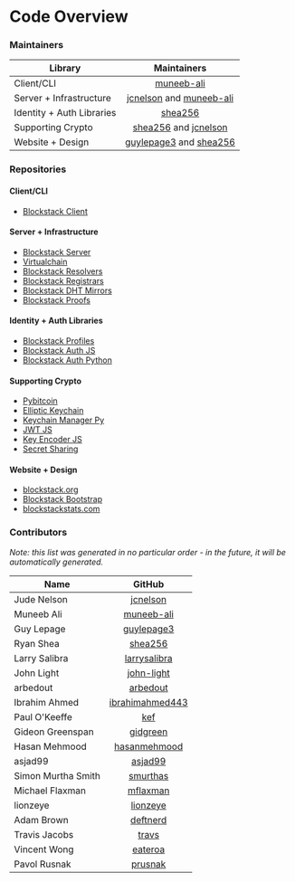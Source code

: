 # Code Overview

### Maintainers

| Library                  | Maintainers                                      |
| -------------            |:-------------:                                   |
| Client/CLI               | [muneeb-ali](https://github.com/muneeb-ali) |
| Server + Infrastructure  | [jcnelson](https://github.com/jcnelson) and [muneeb-ali](https://github.com/muneeb-ali) |
| Identity + Auth Libraries| [shea256](https://github.com/shea256) |
| Supporting Crypto        | [shea256](https://github.com/shea256) and [jcnelson](https://github.com/jcnelson) |
| Website + Design         | [guylepage3](https://github.com/guylepage3) and [shea256](https://github.com/shea256) |

### Repositories

#### Client/CLI

- [Blockstack Client](https://github.com/blockstack/blockstack-client)

#### Server + Infrastructure

- [Blockstack Server](https://github.com/blockstack/blockstack-server)
- [Virtualchain](https://github.com/blockstack/virtualchain)
- [Blockstack Resolvers](https://github.com/blockstack/blockstack-resolver)
- [Blockstack Registrars](https://github.com/blockstack/blockstack-registrar)
- [Blockstack DHT Mirrors](https://github.com/blockstack/dht-mirror)
- [Blockstack Proofs](https://github.com/blockstack/blockstack-proofs)

#### Identity + Auth Libraries

- [Blockstack Profiles](https://github.com/blockstack/blockstack-profiles)
- [Blockstack Auth JS](https://github.com/blockstack/blockstack-auth-js)
- [Blockstack Auth Python](https://github.com/blockstack/blockstack-auth-python)

#### Supporting Crypto

- [Pybitcoin](https://github.com/blockstack/pybitcoin)
- [Elliptic Keychain](https://github.com/blockstack/elliptic-keychain)
- [Keychain Manager Py](https://github.com/blockstack/keychain-manager-py)
- [JWT JS](https://github.com/blockstack/jwt-js)
- [Key Encoder JS](https://github.com/blockstack/key-encoder-js)
- [Secret Sharing](https://github.com/blockstack/secret-sharing)

#### Website + Design

- [blockstack.org](https://github.com/blockstack/blockstack-site)
- [Blockstack Bootstrap](https://github.com/blockstack/blockstack-bootstrap)
- [blockstackstats.com](https://github.com/blockstack/blockstack-stats)

### Contributors

*Note: this list was generated in no particular order - in the future, it will be automatically generated.*

| Name          | GitHub                                           |
| ------------- |:-------------:                                   |
| Jude Nelson   | [jcnelson](https://github.com/jcnelson)          |
| Muneeb Ali    | [muneeb-ali](https://github.com/muneeb-ali)      |
| Guy Lepage    | [guylepage3](https://github.com/guylepage3)      |
| Ryan Shea     | [shea256](https://github.com/shea256)            |
| Larry Salibra | [larrysalibra](https://github.com/larry-salibra) |
| John Light    | [john-light](https://github.com/john-light)      |
| arbedout | [arbedout](https://github.com/arbedout) |
| Ibrahim Ahmed | [ibrahimahmed443](https://github.com/ibrahimahmed443) |
| Paul O'Keeffe | [kef](https://github.com/kef) |
| Gideon Greenspan | [gidgreen](https://github.com/gidgreen) |
| Hasan Mehmood | [hasanmehmood](https://github.com/hasanmehmood) |
| asjad99 | [asjad99](https://github.com/adjad99) |
| Simon Murtha Smith | [smurthas](https://github.com/smurthas) |
| Michael Flaxman | [mflaxman](https://github.com/mflaxman) |
| lionzeye | [lionzeye](https://github.com/lionzeye) |
| Adam Brown | [deftnerd](https://github.com/deftnerd) |
| Travis Jacobs | [travs](https://github.com/travs) |
| Vincent Wong | [eateroa](https://github.com/eateroa) |
| Pavol Rusnak | [prusnak](https://github.com/prusnak) |
